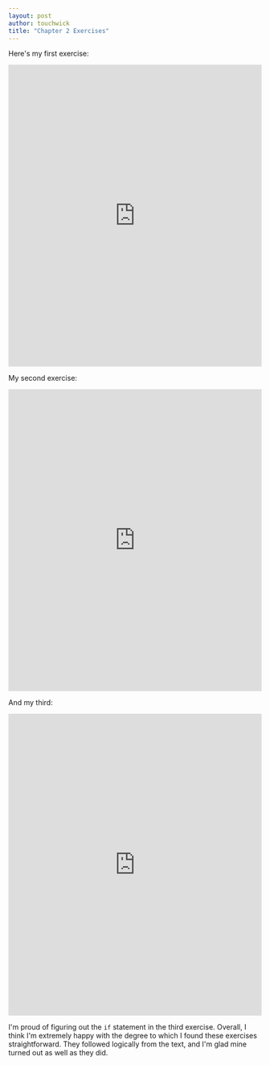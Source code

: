 ```yaml
---
layout: post
author: touchwick
title: "Chapter 2 Exercises"
---
```

Here's my first exercise: 

<iframe src="https://trinket.io/embed/python/33b27bc0b2" width="100%" height="600" frameborder="0" marginwidth="0" marginheight="0" allowfullscreen></iframe>

My second exercise:

<iframe src="https://trinket.io/embed/python/caec1e75b9" width="100%" height="600" frameborder="0" marginwidth="0" marginheight="0" allowfullscreen></iframe>

And my third:

<iframe src="https://trinket.io/embed/python/d420c14361" width="100%" height="600" frameborder="0" marginwidth="0" marginheight="0" allowfullscreen></iframe>

I'm proud of figuring out the ```if``` statement in the third exercise. Overall, I think I'm extremely happy with the degree to which I found these exercises straightforward. They followed logically from the text, and I'm glad mine turned out as well as they did.
